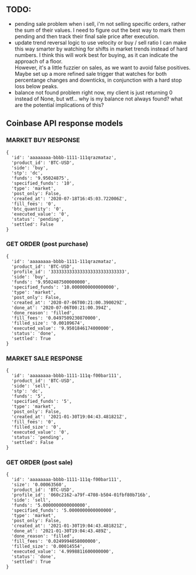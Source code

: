 ## TODO:
- pending sale problem
    when i sell, i'm not selling specific orders, rather the sum of their values.
    I need to figure out the best way to mark them pending and then track their
    final sale price after execution.
- update trend reversal logic to use velocity or buy / sell ratio
    I can make this way smarter by watching for shifts in market trends
    instead of hard numbers.  I think this will work best for buying, as it
    can indicate the approach of a floor.  
    However, it's a little fuzzier on sales, as we want to avoid false positives.
    Maybe set up a more refined sale trigger that watches for both percentange
    changes and downticks, in conjunction with a hard stop loss below peaks.
- balance not found problem
    right now, my client is just returning 0 instead of None, but wtf...
    why is my balance not always found?  what are the potential implications of 
    this?

## Coinbase API response models
### MARKET BUY RESPONSE 
```
{
  'id': 'aaaaaaaa-bbbb-1111-111qrazmataz',
  'product_id': 'BTC-USD',
  'side': 'buy',
  'stp': 'dc',
  'funds': '9.95024875',
  'specified_funds': '10',
  'type': 'market',
  'post_only': False,
  'created_at': '2020-07-18T16:45:03.722006Z',
  'fill_fees': '0',
  'btc_quantity': '0',
  'executed_value': '0',
  'status': 'pending',
  'settled': False
}
```

### GET ORDER (post purchase)
```
{
  'id': 'aaaaaaaa-bbbb-1111-111qrazmataz',
  'product_id': 'BTC-USD',
  'profile_id': '3333333333333333333333333333',
  'side': 'buy',
  'funds': '9.9502487500000000',
  'specified_funds': '10.0000000000000000',
  'type': 'market',
  'post_only': False,
  'created_at': '2020-07-06T00:21:00.390029Z',
  'done_at': '2020-07-06T00:21:00.394Z',
  'done_reason': 'filled',
  'fill_fees': '0.0497509230870000',
  'filled_size': '0.00109674',
  'executed_value': '9.9501846174000000',
  'status': 'done',
  'settled': True
}
```

### MARKET SALE RESPONSE
```
{
  'id': 'aaaaaaaa-bbbb-1111-111q-f00bar111',
  'product_id': 'BTC-USD',
  'side': 'sell',
  'stp': 'dc',
  'funds': '5',
  'specified_funds': '5',
  'type': 'market',
  'post_only': False,
  'created_at': '2021-01-30T19:04:43.481821Z',
  'fill_fees': '0',
  'filled_size': '0',
  'executed_value': '0',
  'status': 'pending',
  'settled': False
}
```

### GET ORDER (post sale)
```
{
  'id': 'aaaaaaaa-bbbb-1111-111q-f00bar111',
  'size': '0.00063560',
  'product_id': 'BTC-USD',
  'profile_id': '060c2162-a79f-4708-b504-01fbf80b716b',
  'side': 'sell',
  'funds': '5.0000000000000000',
  'specified_funds': '5.0000000000000000',
  'type': 'market',
  'post_only': False,
  'created_at': '2021-01-30T19:04:43.481821Z',
  'done_at': '2021-01-30T19:04:43.489Z',
  'done_reason': 'filled',
  'fill_fees': '0.0249994058000000',
  'filled_size': '0.00014554',
  'executed_value': '4.9998811600000000',
  'status': 'done',
  'settled': True
}
```
